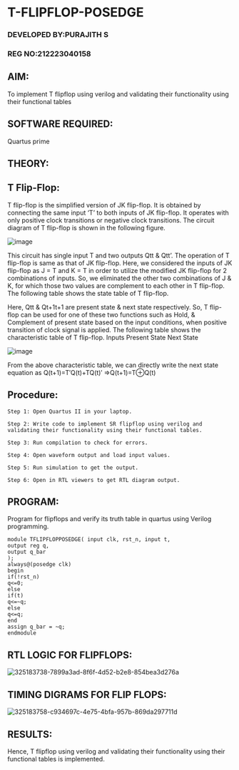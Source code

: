 # T-FLIPFLOP-POSEDGE
### DEVELOPED BY:PURAJITH S
### REG NO:212223040158


## AIM:

To implement  T flipflop using verilog and validating their functionality using their functional tables

## SOFTWARE REQUIRED:

Quartus prime

## THEORY:

## T Flip-Flop:

T flip-flop is the simplified version of JK flip-flop. It is obtained by connecting the same input ‘T’ to both inputs of JK flip-flop. It operates with only positive clock transitions or negative clock transitions. The circuit diagram of T flip-flop is shown in the following figure.

![image](https://github.com/naavaneetha/T-FLIPFLOP-POSEDGE/assets/154305477/458a68fe-2d08-4a9d-ac4f-7ae0480ce0bd)

 
This circuit has single input T and two outputs Qtt & Qtt’. The operation of T flip-flop is same as that of JK flip-flop. Here, we considered the inputs of JK flip-flop as J = T and K = T in order to utilize the modified JK flip-flop for 2 combinations of inputs. So, we eliminated the other two combinations of J & K, for which those two values are complement to each other in T flip-flop. The following table shows the state table of T flip-flop.

Here, Qtt & Qt+1t+1 are present state & next state respectively. So, T flip-flop can be used for one of these two functions such as Hold, & Complement of present state based on the input conditions, when positive transition of clock signal is applied. The following table shows the characteristic table of T flip-flop. Inputs Present State Next State

![image](https://github.com/naavaneetha/T-FLIPFLOP-POSEDGE/assets/154305477/cdd7fb32-539f-4b66-bb8d-f305a153c886)

 
From the above characteristic table, we can directly write the next state equation as Q(t+1)=T′Q(t)+TQ(t)′ ⇒Q(t+1)=T⊕Q(t)

## Procedure:

```
Step 1: Open Quartus II in your laptop.

Step 2: Write code to implement SR flipflop using verilog and validating their functionality using their functional tables.

Step 3: Run compilation to check for errors.

Step 4: Open waveform output and load input values.

Step 5: Run simulation to get the output.

Step 6: Open in RTL viewers to get RTL diagram output.
```

## PROGRAM:

Program for flipflops and verify its truth table in quartus using Verilog programming. 
```
module TFLIPFLOPPOSEDGE( input clk, rst_n, input t,
output reg q,
output q_bar
);
always@(posedge clk) 
begin 
if(!rst_n)
q<=0;
else
if(t)
q<=~q;
else
q<=q;
end
assign q_bar = ~q;
endmodule
```


## RTL LOGIC FOR FLIPFLOPS:
![325183738-7899a3ad-8f6f-4d52-b2e8-854bea3d276a](https://github.com/Keerthana-VJ/T-FLIPFLOP-POSEDGE/assets/149347704/38fdb0ec-3088-42dc-aa58-8129c2dd884e)


## TIMING DIGRAMS FOR FLIP FLOPS:
![325183758-c934697c-4e75-4bfa-957b-869da297711d](https://github.com/Keerthana-VJ/T-FLIPFLOP-POSEDGE/assets/149347704/b8e99f78-214a-42a4-9aca-793c66926454)


## RESULTS:
Hence, T flipflop using verilog and validating their functionality using their functional tables is implemented.
